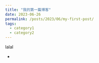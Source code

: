 ```yaml
---
title: "我的第一篇博客"
date: 2023-06-26
permalink: /posts/2023/06/my-first-post/
tags:
  - category1
  - category2
---
```



lalal 

-